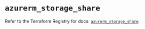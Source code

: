 # `azurerm_storage_share`

Refer to the Terraform Registry for docs: [`azurerm_storage_share`](https://registry.terraform.io/providers/hashicorp/azurerm/4.23.0/docs/resources/storage_share).
